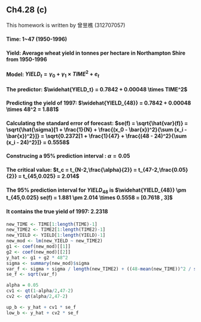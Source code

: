 ## Ch4.28 (c)

This homework is written by 曾昱樵 (312707057)



#### Time: 1~47 (1950-1996)

#### Yield: Average wheat yield in tonnes per hectare in Northampton Shire from 1950-1996

#### Model: $YIELD_t = \gamma_0 + \gamma_1 \times TIME^2 + e_t$ 
#### The predictor: $\widehat{YIELD_t} = 0.7842 + 0.00048 \times TIME^2$

#### Predicting the yield of 1997: $\widehat{YIELD_{48}} = 0.7842 + 0.00048 \times 48^2 = 1.881$

#### Calculating the standard error of forecast: $se(f) = \sqrt{\hat{var}(f)} = \sqrt{\hat{\sigma}[1 + \frac{1}{N} + \frac{(x_0 - \bar{x})^2}{\sum (x_i - \bar{x})^2}]} = \sqrt{0.2372[1 + \frac{1}{47} + \frac{(48 - 24)^2}{\sum (x_i - 24)^2}]} = 0.5558$

#### Construcing a 95% prediction interval : $\alpha = 0.05$

#### The critical value: $t_c = t_{N-2,\frac{\alpha}{2}} = t_{47-2,\frac{0.05}{2}} = t_{45,0.025} = 2.014$

#### The 95% prediction interval for $YIELD_{48}$ is $\widehat{YIELD_{48}} \pm t_{45,0.025} se(f) = 1.881 \pm 2.014 \times 0.5558 = [0.7618 , 3]$

#### It contains the true yield of 1997: 2.2318

```R
new_TIME <- TIME[1:length(TIME)-1]
new_TIME2 <- TIME2[1:length(TIME2)-1]
new_YIELD <- YIELD[1:length(YIELD)-1]
new_mod <- lm(new_YIELD ~ new_TIME2)
g1 <- coef(new_mod)[[1]]
g2 <- coef(new_mod)[[2]]
y_hat <- g1 + g2 * 48^2
sigma <- summary(new_mod)$sigma
var_f <- sigma + sigma / length(new_TIME2) + ((48-mean(new_TIME))^2 / sum((new_TIME-mean(new_TIME))^2))
se_f <- sqrt(var_f)

alpha = 0.05
cv1 <- qt(1-alpha/2,47-2)
cv2 <- qt(alpha/2,47-2)

up_b <- y_hat + cv1 * se_f
low_b <- y_hat + cv2 * se_f
```
